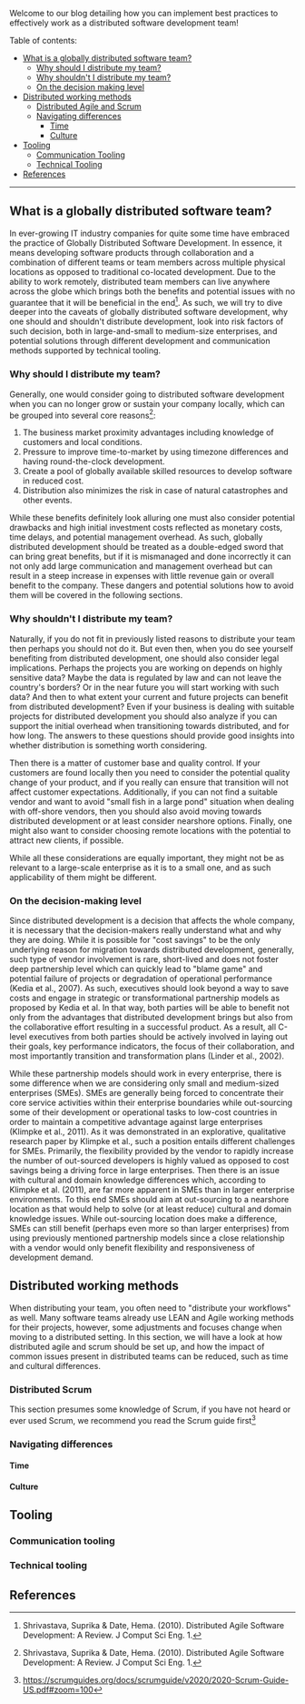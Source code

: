 Welcome to our blog detailing how you can implement best practices to effectively work as a distributed software development team!

Table of contents:

- [What is a globally distributed software team?](#what-is-a-globally-distributed-software-team)
  - [Why should I distribute my team?](#why-should-i-distribute-my-team)
  - [Why shouldn't I distribute my team?](#why-shouldnt-i-distribute-my-team)
  - [On the decision making level](#on-the-decision-making-level)
- [Distributed working methods](#distributed-working-methods)
  - [Distributed Agile and Scrum](#distributed-scrum)
  - [Navigating differences](#navigating-differences)
    - [Time](#time)
    - [Culture](#culture)
- [Tooling](#tooling)
  - [Communication Tooling](#communication-tooling)
  - [Technical Tooling](#technical-tooling)
- [References](#references)

---  

## What is a globally distributed software team?
In ever-growing IT industry companies for quite some time have embraced the practice of Globally Distributed Software Development. In essence, it means developing software products through collaboration and a combination of different teams or team members across multiple physical locations as opposed to traditional co-located development. Due to the ability to work remotely, distributed team members can live anywhere across the globe which brings both the benefits and potential issues with no guarantee that it will be beneficial in the end[^4]. As such, we will try to dive deeper into the caveats of globally distributed software development, why one should and shouldn't distribute development, look into risk factors of such decision, both in large-and-small to medium-size enterprises, and potential solutions through different development and communication methods supported by technical tooling.

### Why should I distribute my team?
Generally, one would consider going to distributed software development when you can no longer grow or sustain your company locally, which can be grouped into several core reasons[^4]:
<ol>
<li>The business market proximity advantages
including knowledge of customers and local
conditions.</li>
<li>Pressure to improve time-to-market by using timezone differences and having round-the-clock
development.</li>
<li>Create a pool of globally available skilled resources
to develop software in reduced cost.</li>
<li>Distribution also minimizes the risk in case of
natural catastrophes and other events.</li>
</ol>

While these benefits definitely look alluring one must also consider potential drawbacks and high initial investment costs reflected as monetary costs, time delays, and potential management overhead. As such, globally distributed development should be treated as a double-edged sword that can bring great benefits, but if it is mismanaged and done incorrectly it can not only add large communication and management overhead but can result in a steep increase in expenses with little revenue gain or overall benefit to the company. These dangers and potential solutions how to avoid them will be covered in the following sections.

### Why shouldn't I distribute my team?

Naturally, if you do not fit in previously listed reasons to distribute your team then perhaps you should not do it. But even then, when you do see yourself benefiting from distributed development, one should also consider legal implications. Perhaps the projects you are working on depends on highly sensitive data? Maybe the data is regulated by law and can not leave the country's borders? Or in the near future you will start working with such data? And then to what extent your current and future projects can benefit from distributed development? Even if your business is dealing with suitable projects for distributed development you should also analyze if you can support the initial overhead when transitioning towards distributed, and for how long. The answers to these questions should provide good insights into whether distribution is something worth considering.

Then there is a matter of customer base and quality control. If your customers are found locally then you need to consider the potential quality change of your product, and if you really can ensure that transition will not affect customer expectations. Additionally, if you can not find a suitable vendor and want to avoid "small fish in a large pond" situation when dealing with off-shore vendors, then you should also avoid moving towards distributed development or at least consider nearshore options. Finally, one might also want to consider choosing remote locations with the potential to attract new clients, if possible. 

While all these considerations are equally important, they might not be as relevant to a large-scale enterprise as it is to a small one, and as such applicability of them might be different.

<!---
Because you have no issues with resources
Because customers are local or niche customer base
Because of quality control
Because you're dealing with highely sensitive data and are subject for protective data regulations (i.e. data can not leave country's borders)
Because you you can not afford additioanl/potential cost overhead
Because you can not find suitable vendor and want to avoid "small fish in a large pond" situation when dealing with off-shore vedor.
-->

### On the decision-making level

Since distributed development is a decision that affects the whole company, it is necessary that the decision-makers really understand what and why they are doing. While it is possible for "cost savings" to be the only underlying reason for migration towards distributed development, generally, such type of vendor involvement is rare, short-lived and does not foster deep partnership level which can quickly lead to "blame game" and potential failure of projects or degradation of operational performance (Kedia et al., 2007). As such, executives should look beyond a way to save costs and engage in strategic or transformational partnership models as proposed by Kedia et al. In that way, both parties will be able to benefit not only from the advantages that distributed development brings but also from the collaborative effort resulting in a successful product. As a result, all C-level executives from both parties should be actively involved in laying out their goals, key performance indicators, the focus of their collaboration, and most importantly transition and transformation plans (Linder et al., 2002).

While these partnership models should work in every enterprise, there is some difference when we are considering only small and medium-sized enterprises (SMEs). SMEs are generally being forced to concentrate their core service activities within their enterprise boundaries while out-sourcing some of their development or operational tasks to low-cost countries in order to maintain a competitive advantage against large enterprises (Klimpke et al., 2011). As it was demonstrated in an explorative, qualitative research paper by Klimpke et al., such a position entails different challenges for SMEs. Primarily, the flexibility provided by the vendor to rapidly increase the number of out-sourced developers is highly valued as opposed to cost savings being a driving force in large enterprises. Then there is an issue with cultural and domain knowledge differences which, according to Klimpke et al. (2011), are far more apparent in SMEs than in larger enterprise environments. To this end SMEs should aim at out-sourcing to a nearshore location as that would help to solve (or at least reduce) cultural and domain knowledge issues. While out-sourcing location does make a difference, SMEs can still benefit (perhaps even more so than larger enterprises) from using previously mentioned partnership models since a close relationship with a vendor would only benefit flexibility and responsiveness of development demand. 

## Distributed working methods

When distributing your team, you often need to "distribute your workflows" as well. Many software teams already use LEAN and Agile working methods for their projects, however, some adjustments and focuses change when moving to a distributed setting. In this section, we will have a look at how distributed agile and scrum should be set up, and how the impact of common issues present in distributed teams can be reduced, such as time and cultural differences. 

### Distributed Scrum

This section presumes some knowledge of Scrum, if you have not heard or ever used Scrum, we recommend you read the Scrum guide first[^5]

### Navigating differences

#### Time

#### Culture

## Tooling

### Communication tooling

### Technical tooling


## References
[^1]: Kedia, Ben & Lahiri, Somnath. (2007). International outsourcing of services: A partnership model. Journal of International Management. 13. 22-37. 10.1016/j.intman.2006.09.006. 
[^2]: Klimpke, Lars & Kramer, Tommi & Betz, Stefanie & Nordheimer, Khrystyna. (2011). Globally distributed software development in small and medium-sized enterprises in Germany: Reasons, locations, and obstacles. 19th European Conference on Information Systems, ECIS 2011. 
[^3]: Linder, Jane & Cole, Martin & Jacobson, Alvin. (2002). Business transformation through outsourcing. Strategy & Leadership. 30. 23-28. 10.1108/10878570210435342.
[^4]: Shrivastava, Suprika & Date, Hema. (2010). Distributed Agile Software Development: A Review. J Comput Sci Eng. 1.
[^5]: https://scrumguides.org/docs/scrumguide/v2020/2020-Scrum-Guide-US.pdf#zoom=100

